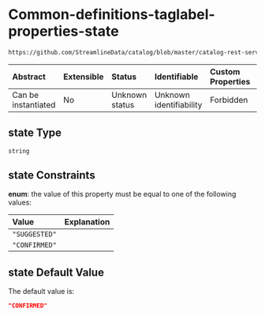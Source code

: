 # Common-definitions-taglabel-properties-state

```txt
https://github.com/StreamlineData/catalog/blob/master/catalog-rest-service/src/main/resources/json/schema/type/common.json#/definitions/tagLabel/properties/state
```



| Abstract            | Extensible | Status         | Identifiable            | Custom Properties | Additional Properties | Access Restrictions | Defined In                                                     |
| :------------------ | :--------- | :------------- | :---------------------- | :---------------- | :-------------------- | :------------------ | :------------------------------------------------------------- |
| Can be instantiated | No         | Unknown status | Unknown identifiability | Forbidden         | Allowed               | none                | [common.json*](https://github.com/StreamlineData/catalog/blob/master/catalog-rest-service/src/main/resources/json/schema/type/common.json "open original schema") |

## state Type

`string`

## state Constraints

**enum**: the value of this property must be equal to one of the following values:

| Value         | Explanation |
| :------------ | :---------- |
| `"SUGGESTED"` |             |
| `"CONFIRMED"` |             |

## state Default Value

The default value is:

```json
"CONFIRMED"
```
